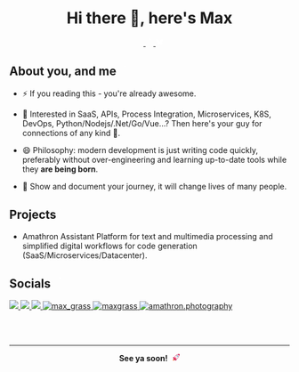 <!--suppress ALL -->
<h1 align="center">Hi there 👋, here's Max</h1>

<p class="a-big-icon" align="center">
   <a href="https://amathron.com/pages/profile/_team/max/mastodon" rel="me">
   <svg class="a-icon" xmlns="http://www.w3.org/2000/svg" width="1em" height="1em" viewBox="0 0 24 24"><g fill="none" stroke="white" stroke-linecap="round" stroke-linejoin="round" stroke-width="2"><path stroke-dasharray="80" stroke-dashoffset="80" d="M15.5 21.5C6 23.5 6.5 16.5 7.5 16.5C11 16.5 21 19 21 12.5V8.5C21 4.5 18.5 3 14 3H10C5.5 3 3 4 3 10V13C3 19 5 24 15.5 21.5Z"><animate fill="freeze" attributeName="stroke-dashoffset" dur="0.6s" values="80;160"/></path><path stroke-dasharray="32" stroke-dashoffset="32" d="M7 13.5L7 8C7 8 7.5 6 9.5 6C11.5 6 12 8 12 8L12 10.5L12 8C12 8 12.5 6 14.5 6C16.5 6 17 8 17 8L17 13.5"><animate fill="freeze" attributeName="stroke-dashoffset" begin="0.7s" dur="0.4s" values="32;0"/></path></g></svg>
  </a>
  <a href="https://amathron.com/pages/profile/_team/max/pixelfed" rel="me">
   <svg xmlns="http://www.w3.org/2000/svg" width="1em" height="1em" viewBox="0 0 24 24"><path fill="none" stroke="white" stroke-dasharray="60" stroke-dashoffset="60" stroke-linecap="round" stroke-width="2" d="M12 3C16.9706 3 21 7.02944 21 12C21 16.9706 16.9706 21 12 21C7.02944 21 3 16.9706 3 12C3 7.02944 7.02944 3 12 3Z"><animate fill="freeze" attributeName="stroke-dashoffset" dur="0.5s" values="60;0"/></path><path fill="white" fill-opacity="0" d="M11.2061 14.1832H13.0406C14.7687 14.1832 16.1697 12.8194 16.1697 11.1371C16.1697 9.45472 14.7687 8.09091 13.0406 8.09091H10.3929C9.39592 8.09091 8.58769 8.87772 8.58769 9.8483V16.6883L11.2061 14.1832Z"><animate fill="freeze" attributeName="fill-opacity" begin="0.6s" dur="0.5s" values="0;1"/></path></svg>
  </a>  
  <a href="https://amathron.com/pages/profile/_team/max/bluesky" rel="me">
  <svg xmlns="http://www.w3.org/2000/svg" width="1em" height="1em" viewBox="0 0 24 24"><path fill="white" d="M12 11.388c-.906-1.761-3.372-5.044-5.665-6.662c-2.197-1.55-3.034-1.283-3.583-1.033C2.116 3.978 2 4.955 2 5.528c0 .575.315 4.709.52 5.4c.68 2.28 3.094 3.05 5.32 2.803c-3.26.483-6.157 1.67-2.36 5.898c4.178 4.325 5.726-.927 6.52-3.59c.794 2.663 1.708 7.726 6.444 3.59c3.556-3.59.977-5.415-2.283-5.898c2.225.247 4.64-.523 5.319-2.803c.205-.69.52-4.825.52-5.399c0-.575-.116-1.55-.752-1.838c-.549-.248-1.386-.517-3.583 1.033c-2.293 1.621-4.76 4.904-5.665 6.664"/></svg>
  </a>
</p>


## About you, and me <svg xmlns="http://www.w3.org/2000/svg" width="1em" height="1em" viewBox="0 0 24 24"><g fill="none" stroke="white" stroke-linecap="round" stroke-linejoin="round" stroke-width="2"><path stroke-dasharray="20" stroke-dashoffset="20" d="M12 5C13.66 5 15 6.34 15 8C15 9.65685 13.6569 11 12 11C10.3431 11 9 9.65685 9 8C9 6.34315 10.3431 5 12 5z"><animate fill="freeze" attributeName="stroke-dashoffset" dur="0.4s" values="20;0"/></path><path stroke-dasharray="36" stroke-dashoffset="36" d="M12 14C16 14 19 16 19 17V19H5V17C5 16 8 14 12 14z" opacity="0"><set attributeName="opacity" begin="0.5s" to="1"/><animate fill="freeze" attributeName="stroke-dashoffset" begin="0.5s" dur="0.4s" values="36;0"/></path></g></svg>

- ⚡ If you reading this - you're already awesome.

- 🌱 Interested in SaaS, APIs, Process Integration, Microservices, K8S, DevOps, Python/Nodejs/.Net/Go/Vue...? Then here's your guy for connections of any kind 💙.

- 😄 Philosophy: modern development is just writing code quickly, preferably without over-engineering and learning up-to-date tools while they **are being born**.

- 🔭 Show and document your journey, it will change lives of many people.

## Projects <svg xmlns="http://www.w3.org/2000/svg" width="1em" height="1em" viewBox="0 0 24 24"><g stroke="white" stroke-linecap="round" stroke-linejoin="round"><g fill="none" stroke-dasharray="10" stroke-dashoffset="10" stroke-width="2"><path d="M3 5L5 7L9 3"><animate fill="freeze" attributeName="stroke-dashoffset" dur="0.2s" values="10;0"/></path><path d="M3 12L5 14L9 10"><animate fill="freeze" attributeName="stroke-dashoffset" begin="0.5s" dur="0.2s" values="10;0"/></path><path d="M3 19L5 21L9 17"><animate fill="freeze" attributeName="stroke-dashoffset" begin="1s" dur="0.2s" values="10;0"/></path></g><g fill="white" fill-opacity="0" stroke-dasharray="22" stroke-dashoffset="22"><rect width="9" height="3" x="11.5" y="3.5" rx="1.5"><animate fill="freeze" attributeName="stroke-dashoffset" begin="0.2s" dur="0.5s" values="22;0"/><animate fill="freeze" attributeName="fill-opacity" begin="1.7s" dur="0.5s" values="0;1"/></rect><rect width="9" height="3" x="11.5" y="10.5" rx="1.5"><animate fill="freeze" attributeName="stroke-dashoffset" begin="0.7s" dur="0.5s" values="22;0"/><animate fill="freeze" attributeName="fill-opacity" begin="1.9s" dur="0.5s" values="0;1"/></rect><rect width="9" height="3" x="11.5" y="17.5" rx="1.5"><animate fill="freeze" attributeName="stroke-dashoffset" begin="1.2s" dur="0.5s" values="22;0"/><animate fill="freeze" attributeName="fill-opacity" begin="2.1s" dur="0.5s" values="0;1"/></rect></g></g></svg>

- Amathron Assistant Platform for text and multimedia processing and simplified digital workflows for code generation (SaaS/Microservices/Datacenter).

## Socials <svg xmlns="http://www.w3.org/2000/svg" width="1em" height="1em" viewBox="0 0 24 24"><g fill="none" stroke="white" stroke-linecap="round" stroke-width="2"><path stroke-dasharray="56" stroke-dashoffset="56" d="M12 4C16.4183 4 20 7.58172 20 12C20 16.4183 16.4183 20 12 20C7.58172 20 4 16.4183 4 12C4 7.58172 7.58172 4 12 4Z"><animate fill="freeze" attributeName="stroke-dashoffset" dur="0.5s" values="56;0"/></path><path d="M12 4v0M20 12h0M12 20v0M4 12h0" opacity="0"><set attributeName="opacity" begin="0.9s" to="1"/><animate fill="freeze" attributeName="d" begin="0.9s" dur="0.2s" values="M12 4v0M20 12h0M12 20v0M4 12h0;M12 4v-2M20 12h2M12 20v2M4 12h-2"/></path></g><circle cx="12" cy="12" r="0" fill="white" fill-opacity="0"><set attributeName="fill-opacity" begin="0.6s" to="1"/><animate fill="freeze" attributeName="r" begin="0.6s" dur="0.2s" values="0;4"/></circle></svg>


<a href="https://amathron.com/pages/profile/_team/max/mastodon" rel="me">
    <img src="https://img.shields.io/badge/Mastodon-272765?style=for-the-badge&logo=mastodon"/>
</a>
<a href="https://amathron.com/pages/profile/_team/max/pixelfed" rel="me">
    <img src="https://img.shields.io/badge/Pixelfed-Pixelfed?style=for-the-badge&logo=data:image/svg+xml;base64,PHN2ZyB4bWxucz0iaHR0cDovL3d3dy53My5vcmcvMjAwMC9zdmciIHdpZHRoPSIxZW0iIGhlaWdodD0iMWVtIiB2aWV3Qm94PSIwIDAgMjQgMjQiPjxwYXRoIGZpbGw9IndoaXRlIiBkPSJNMTIuMDAxIDJjNS41MjMgMCAxMCA0LjQ3NyAxMCAxMHMtNC40NzcgMTAtMTAgMTBzLTEwLTQuNDc3LTEwLTEwczQuNDc3LTEwIDEwLTEwbTAgMmE4IDggMCAxIDAgMCAxNmE4IDggMCAwIDAgMC0xNm0xLjAzMSA0LjA5OWMxLjcxMyAwIDMuMTAxIDEuMzQ1IDMuMTAxIDMuMDA1cy0xLjM4OCAzLjAwNS0zLjEgMy4wMDVoLTEuODE5TDguNjIgMTYuNThWOS44MzJjMC0uOTU3LjgwMS0xLjczMyAxLjc5LTEuNzMzeiIvPjwvc3ZnPg=="/>
</a>
<a href="https://amathron.com/pages/profile/_team/max/bluesky" rel="me">
    <img src="https://img.shields.io/badge/Bluesky-0085ff?style=for-the-badge&logo=bluesky&logoColor=white"/>
</a>

<a href="https://amathron.com/pages/profile/_team/max/x" target="blank">
<img src="https://img.shields.io/badge/X-1DA1F2?style=for-the-badge&logo=x&logoColor=white"
          alt="max_grass" />
</a>
<a href="https://amathron.com/pages/profile/_team/max/linkedin" target="blank">
<img src="https://img.shields.io/badge/LinkedIn-0077B5?style=for-the-badge&logo=linkedin&logoColor=white"
          alt="maxgrass" />
</a>
<a href="https://amathron.com/pages/profile/_team/max/instagram" target="blank">
<img src="https://img.shields.io/badge/Instagram-E4405F?style=for-the-badge&logo=instagram&logoColor=white"
          alt="amathron.photography" />
</a>
<!-- <a href="https://amathron.com/pages/apps" target="blank">
<img alt="Discord"
src="https://img.shields.io/badge/⌨️%20MicroPortfolio-green?style=for-the-badge&logoColor=white">
</a> -->

<br><br>

---

<p align="center">
<b>See ya soon!</b> &nbsp;<svg xmlns="http://www.w3.org/2000/svg" width="1em" height="1em" viewBox="0 0 32 32"><g fill="none"><path fill="#CA0B4A" d="M29.2 2.95c-.947-.947-2.7-.998-3.818-.425c-.913.314-1.874.667-2.854 1.063l.01.01c-2.575 1.095-6.427 3.04-9.51 5.902c-2.164 2.01-3.404 3.556-4.235 4.965l-5.298 1.95a1 1 0 0 0-.362 1.646l11.138 11.137a1 1 0 0 0 1.645-.362l2.204-5.986c1.608-.958 3.223-2.165 4.908-3.85c2.39-2.39 4.366-6.56 5.513-9.357l.009.008c.4-.99.758-1.961 1.074-2.883c.573-1.118.74-2.654-.424-3.818"/><path fill="#F4F4F4" d="M23.299 4.365c-2.517 1.04-6.478 2.978-9.59 5.868c-2.015 1.87-3.172 3.294-3.94 4.55c-.769 1.255-1.175 2.38-1.663 3.74l-.002.007c-.17.474-.35.977-.559 1.514l4.556 4.556c3.602-1.48 6.74-2.828 10.22-6.307c2.351-2.352 4.339-6.642 5.454-9.421z"/><path fill="#9B9B9B" d="M24.528 11.25a3.25 3.25 0 1 1-6.5 0a3.25 3.25 0 0 1 6.5 0"/><path fill="#83CBFF" d="M23.528 11.25a2.25 2.25 0 1 1-4.5 0a2.25 2.25 0 0 1 4.5 0"/><path fill="#FF8257" d="M2.451 29.61C1.744 28.905 2.028 24 4.528 23c0 0 2.5-1 4.11.6c1.612 1.601.89 3.4.89 3.4c-.707 2.121-3.718 2.965-4.071 2.61c-.195-.194.156-.55 0-.706c-.157-.157-.398.022-1.06.353c-.472.236-1.663.637-1.946.354"/><path fill="#533566" d="M6.088 21.06a1.5 1.5 0 0 1 2.122 0l3.535 3.536a1.5 1.5 0 1 1-2.121 2.122l-3.536-3.536a1.5 1.5 0 0 1 0-2.121"/><path fill="#F92F60" d="M15.535 18.722c.442-1.2-.725-2.368-1.926-1.926l-7.114 2.619a1 1 0 0 0-.362 1.646l5.138 5.137a1 1 0 0 0 1.645-.362z"/></g></svg>
</a>
</p>

